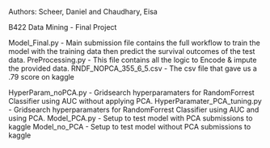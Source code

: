 Authors:
  Scheer, Daniel and Chaudhary, Eisa

B422 Data Mining - Final Project

Model_Final.py - Main submission file contains the full workflow to train the model with the training data then predict the survival outcomes of the test data.
PreProcessing.py - This file contains all the logic to Encode & impute the provided data.
RNDF_NOPCA_355_6_5.csv - The csv file that gave us a .79 score on kaggle

HyperParam_noPCA.py - Gridsearch hyperparamaters for RandomForrest Classifier using AUC without applying PCA.
HyperParamater_PCA_tuning.py - Gridsearch hyperparamaters for RandomForrest Classifier using AUC and using PCA.
Model_PCA.py - Setup to test model with PCA submissions to kaggle
Model_no_PCA - Setup to test model without PCA submissions to kaggle


